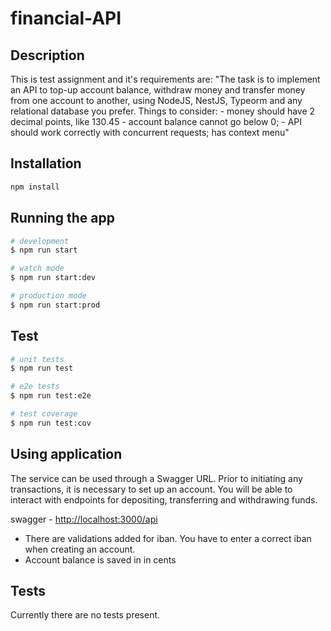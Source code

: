 # financial-API

## Description

This is test assignment and it's requirements are:
"The task is to implement an API to top-up account balance, withdraw money and transfer money from one account to another, using NodeJS, NestJS, Typeorm and any relational database you prefer. Things to consider: - money should have 2 decimal points, like 130.45 - account balance cannot go below 0; - API should work correctly with concurrent requests; has context menu"

## Installation

```bash
npm install
```

## Running the app

```bash
# development
$ npm run start

# watch mode
$ npm run start:dev

# production mode
$ npm run start:prod
```

## Test

```bash
# unit tests
$ npm run test

# e2e tests
$ npm run test:e2e

# test coverage
$ npm run test:cov
```

## Using application

The service can be used through a Swagger URL. Prior to initiating any transactions, it is necessary to set up an account. You will be able to interact with endpoints for depositing, transferring and withdrawing funds.

swagger - <http://localhost:3000/api>


*  There are validations added for iban. You have to enter a correct iban when creating an account.
* Account balance is saved in in cents




## Tests

Currently there are no tests present.
